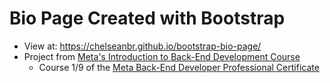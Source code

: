 # Bio Page Created with Bootstrap
- View at: https://chelseanbr.github.io/bootstrap-bio-page/
- Project from [Meta's Introduction to Back-End Development Course](https://www.coursera.org/learn/introduction-to-back-end-development/)
  - Course 1/9 of the [Meta Back-End Developer Professional Certificate](https://www.coursera.org/professional-certificates/meta-back-end-developer)
